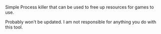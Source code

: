 Simple Process killer that can be used to free up resources for games to use.



Probably won't be updated.
I am not responsible for anything you do with this tool.
